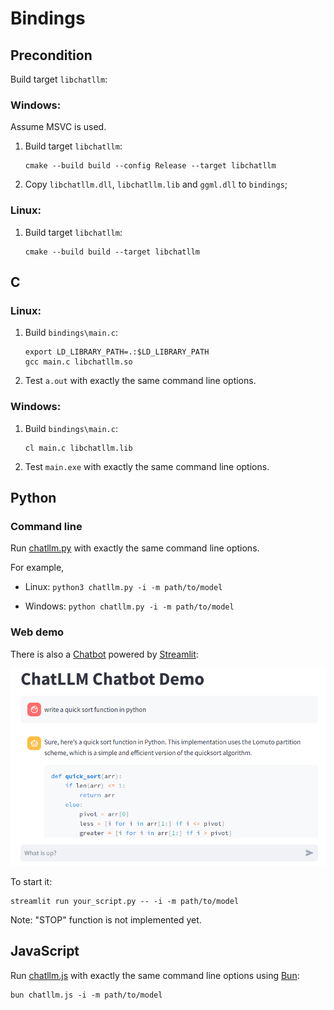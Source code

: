 # Bindings

## Precondition

Build target `libchatllm`:

### Windows:

Assume MSVC is used.

1. Build target `libchatllm`:

    ```shell
    cmake --build build --config Release --target libchatllm
    ```

1. Copy `libchatllm.dll`, `libchatllm.lib` and `ggml.dll` to `bindings`;

### Linux:

1. Build target `libchatllm`:

    ```shell
    cmake --build build --target libchatllm
    ```

## C

### Linux:

1. Build `bindings\main.c`:

    ```shell
    export LD_LIBRARY_PATH=.:$LD_LIBRARY_PATH
    gcc main.c libchatllm.so
    ```

1. Test `a.out` with exactly the same command line options.

### Windows:

1. Build `bindings\main.c`:

    ```shell
    cl main.c libchatllm.lib
    ```

1. Test `main.exe` with exactly the same command line options.

## Python

### Command line

Run [chatllm.py](../bindings/chatllm.py) with exactly the same command line options.

For example,

* Linux: `python3 chatllm.py -i -m path/to/model`

* Windows: `python chatllm.py -i -m path/to/model`

### Web demo

There is also a [Chatbot](../bindings/chatllm_st.py) powered by [Streamlit](https://streamlit.io/):

![](chatbot_st.png)

To start it:

```
streamlit run your_script.py -- -i -m path/to/model
```

Note: "STOP" function is not implemented yet.

## JavaScript

Run [chatllm.js](../bindings/chatllm.js) with exactly the same command line options using [Bun](https://bun.sh/):

```shell
bun chatllm.js -i -m path/to/model
```